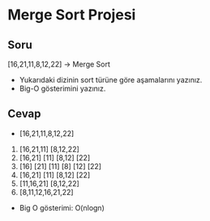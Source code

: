 # Merge Sort Projesi

## Soru
[16,21,11,8,12,22] -> Merge Sort

* Yukarıdaki dizinin sort türüne göre aşamalarını yazınız.
* Big-O gösterimini yazınız.

## Cevap
*  [16,21,11,8,12,22]

1. [16,21,11] [8,12,22]
2. [16,21] [11] [8,12] [22]
3. [16] [21] [11] [8] [12] [22]
4. [16,21] [11] [8,12] [22]
5. [11,16,21] [8,12,22]
6. [8,11,12,16,21,22]

* Big O gösterimi: O(nlogn)